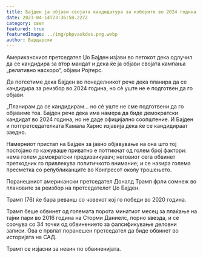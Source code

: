 ```yaml
---
title: Бајден ја објави својата кандидатура за изборите во 2024 година.
date: 2023-04-14T23:36:58.227Z
category: свет
featured: true
featuredImage: ../img/pbpvaskdas.png.webp
author: Вардарски
---
```


Американскиот претседател Џо Бајден изјави во петокот дека одлучил да се кандидира за втор мандат и дека ќе ја објави својата кампања „релативно наскоро“, објави Ројтерс.

Да потсетиме дека Бајден во понеделникот рече дека планира да се кандидира за реизбор во 2024 година, но сè уште не е подготвен да го објави.

„Планирам да се кандидирам... но сè уште не сме подготвени да го објавиме тоа. Бајден рече дека има намера да биде демократски кандидат во 2024 година, но не даде официјално соопштение. И Бајден и потпретседателката Камала Харис изјавија дека ќе се кандидираат заедно.

Намерниот пристап на Бајден за јавно објавување на она што тој постојано го кажуваше приватно е поттикнат од голем број фактори: нема голем демократски предизвикувач; неговиот сега обвинет претходник го привлекува политичкото внимание; и се наѕира голема пресметка со републиканците во Конгресот околу трошењето.

Поранешниот американски претседател Доналд Трамп фрли сомнеж во плановите за реизбор на претседателот Џо Бајден.

Трамп (76) ќе бара реванш со човекот кој го победи во 2020 година.

Трамп беше обвинет од големата порота минатиот месец за плаќање на тајни пари во 2016 година на Сторми Даниелс, порно ѕвезда, и се соочува со 34 точки од обвинението за фалсификување деловни записи. Ова е првпат поранешен претседател да биде обвинет во историјата на САД.

Трамп се изјасни за невин по обвиненијата.
